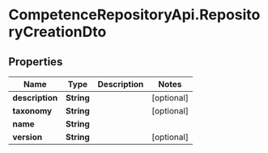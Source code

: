 # CompetenceRepositoryApi.RepositoryCreationDto

## Properties
Name | Type | Description | Notes
------------ | ------------- | ------------- | -------------
**description** | **String** |  | [optional] 
**taxonomy** | **String** |  | [optional] 
**name** | **String** |  | 
**version** | **String** |  | [optional] 
